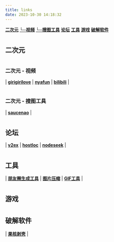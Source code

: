 ```yaml
---
title: links
date: 2023-10-30 14:18:32
---
```



**[二次元](#anime)**
**[└─视频](#anime_video)**
**[└─搜图工具](#anime_tool)**
**[论坛](#bbs)**
**[工具](#tool)**
**[游戏](#game)**
**[破解软件](#crack)**


# <h2 id="anime">二次元</h2>

# <h3 id="anime_video">二次元 - 视频</h3>

| **[girigirilove](https://anime.girigirilove.com)** | **[nyafun](https://www.nyafun.net/)** | **[bilibili](https://www.bilibili.com)** |

# <h3 id="anime_tool">二次元 - 搜图工具</h3>

| **[saucenao](https://saucenao.com/)** | 

# <h2 id="bbs">论坛</h2>

| **[v2ex](https://www.v2ex.com)** | **[hostloc](https://hostloc.com/forum-45-1.html)** | **[nodeseek](https://www.nodeseek.com/)** | 

# <h2 id="tool">工具</h2>

| **[朋友圈生成工具](https://github.com/TransparentLC/WechatMomentScreenshot)** | **[图片压缩](https://tinypng.com/)** | **[GIF工具](https://ezgif.com/reverse)** |

# <h2 id="game">游戏</h2>

# <h2 id="crack">破解软件</h2>

| **[果核剥壳](https://www.ghxi.com)** | 

